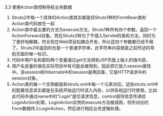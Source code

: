 3.3 使用Action类控制导航业务数据

1. Struts2中每一个具体的Action类其实都是将Struts1种的FormBean类和Action类代码放在一起
2. Action类中最主要的方法为execute方法，Struts1种共有四个参数。返回一个ActionForward对象。而在Struts2种为了不侵入Servlet的类和方法，同时为了更好地解耦，符合现在Web项目松耦合开发，所以这四个参数都已经不用了。Struts2中返回的也是一个普通字符串，此字符串内容就是之前所述的导航页面的唯一标识。
3. 代码中用户名和密码两个变量通过get方法得到JSP页面上输入的值内容，
4. 用户名变量的值在实际项目中有可能会被用到，因此把它放入session属性中。该session和Hibernate中的session是两回事，它是HTTP请求中的session对象。
5. Action类的每一个实例都是和struts.xml中每一个<action>元素对应。这些struts.xml中的配置信息其实都是在系统开始运行时读入内存，以供系统运行时使用。比如此代码中通过name中的“Login”提交请求信息，control层将信息传递给LoginAction处理，LoginAction实例的execute方法被调用，将所对应的Form数据传入LoginAction，然后进行相应业务逻辑处理。